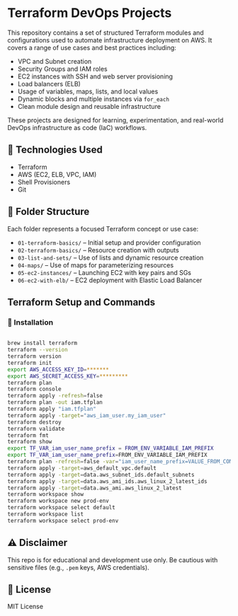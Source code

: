 # Terraform DevOps Projects

This repository contains a set of structured Terraform modules and configurations used to automate infrastructure deployment on AWS. It covers a range of use cases and best practices including:

- VPC and Subnet creation
- Security Groups and IAM roles
- EC2 instances with SSH and web server provisioning
- Load balancers (ELB)
- Usage of variables, maps, lists, and local values
- Dynamic blocks and multiple instances via `for_each`
- Clean module design and reusable infrastructure

These projects are designed for learning, experimentation, and real-world DevOps infrastructure as code (IaC) workflows.

## 💼 Technologies Used

- Terraform
- AWS (EC2, ELB, VPC, IAM)
- Shell Provisioners
- Git

## 📂 Folder Structure

Each folder represents a focused Terraform concept or use case:

- `01-terraform-basics/` – Initial setup and provider configuration
- `02-terraform-basics/` – Resource creation with outputs
- `03-list-and-sets/` – Use of lists and dynamic resource creation
- `04-maps/` – Use of maps for parameterizing resources
- `05-ec2-instances/` – Launching EC2 with key pairs and SGs
- `06-ec2-with-elb/` – EC2 deployment with Elastic Load Balancer


## Terraform Setup and Commands

### 🔧 Installation
```bash

brew install terraform
terraform --version
terraform version
terraform init
export AWS_ACCESS_KEY_ID=*******
export AWS_SECRET_ACCESS_KEY=*********
terraform plan
terraform console
terraform apply -refresh=false
terraform plan -out iam.tfplan
terraform apply "iam.tfplan"
terraform apply -target="aws_iam_user.my_iam_user"
terraform destroy
terraform validate
terraform fmt
terraform show
export TF_VAR_iam_user_name_prefix = FROM_ENV_VARIABLE_IAM_PREFIX
export TF_VAR_iam_user_name_prefix=FROM_ENV_VARIABLE_IAM_PREFIX
terraform plan -refresh=false -var="iam_user_name_prefix=VALUE_FROM_COMMAND_LINE"
terraform apply -target=aws_default_vpc.default
terraform apply -target=data.aws_subnet_ids.default_subnets
terraform apply -target=data.aws_ami_ids.aws_linux_2_latest_ids
terraform apply -target=data.aws_ami.aws_linux_2_latest
terraform workspace show
terraform workspace new prod-env
terraform workspace select default
terraform workspace list
terraform workspace select prod-env
```


## ⚠️ Disclaimer

This repo is for educational and development use only. Be cautious with sensitive files (e.g., `.pem` keys, AWS credentials).

## 📄 License

MIT License

